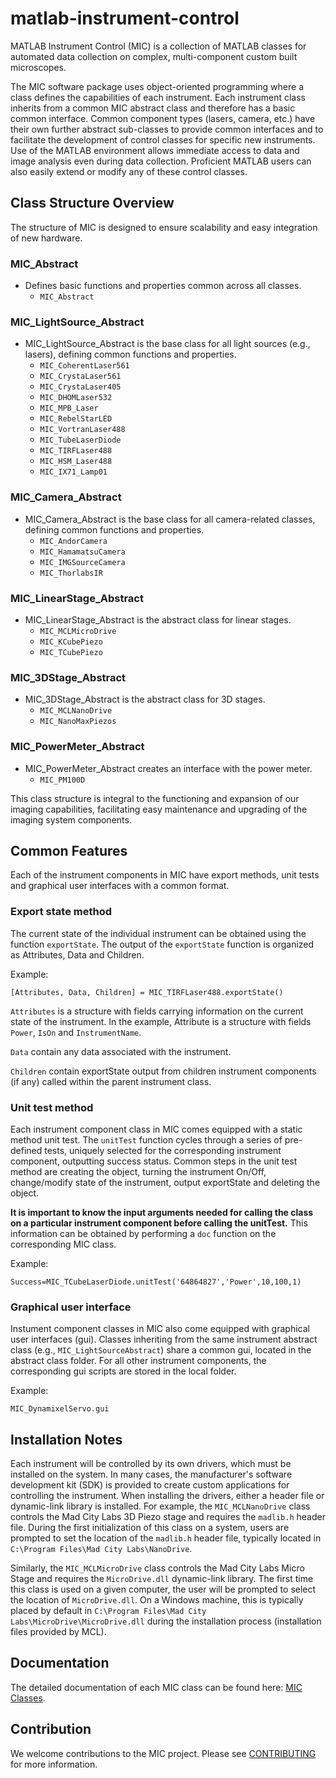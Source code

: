 # matlab-instrument-control
MATLAB Instrument Control (MIC) is a collection of MATLAB classes for automated data collection on complex, multi-component custom built microscopes.

The MIC software package uses object-oriented programming where a class defines the capabilities of each instrument. Each instrument class inherits from a common MIC abstract class and therefore has a basic common interface. Common component types (lasers, camera, etc.) have their own further abstract sub-classes to provide common interfaces and to facilitate the development of control classes for specific new instruments. Use of the MATLAB environment allows immediate access to data and image analysis even during data collection.  Proficient MATLAB users can also easily extend or modify any of these control classes. 

<!-- ## Class Structure of MIC -->
<!-- <p align="center"><img src="ClassStructure.png" width="80%" height="80%"></p> -->

## Class Structure Overview

 The structure of MIC is designed to ensure scalability and easy integration of new hardware.

### MIC_Abstract
- Defines basic functions and properties common across all classes.
  - `MIC_Abstract`

### MIC_LightSource_Abstract
- MIC_LightSource_Abstract is the base class for all light sources (e.g., lasers), defining common functions and properties.
  - `MIC_CoherentLaser561`
  - `MIC_CrystaLaser561`
  - `MIC_CrystaLaser405`
  - `MIC_DHOMLaser532`
  - `MIC_MPB_Laser`
  - `MIC_RebelStarLED`
  - `MIC_VortranLaser488`
  - `MIC_TubeLaserDiode`
  - `MIC_TIRFLaser488`
  - `MIC_HSM_Laser488`
  - `MIC_IX71_Lamp01`

### MIC_Camera_Abstract
- MIC_Camera_Abstract is the base class for all camera-related classes, defining common functions and properties.
  - `MIC_AndorCamera`
  - `MIC_HamamatsuCamera`
  - `MIC_IMGSourceCamera`
  - `MIC_ThorlabsIR`

### MIC_LinearStage_Abstract
- MIC_LinearStage_Abstract is the abstract class for linear stages.
  - `MIC_MCLMicroDrive`
  - `MIC_KCubePiezo`
  - `MIC_TCubePiezo`

### MIC_3DStage_Abstract
- MIC_3DStage_Abstract is the abstract class for 3D stages.
  - `MIC_MCLNanoDrive`
  - `MIC_NanoMaxPiezos`
  
### MIC_PowerMeter_Abstract
- MIC_PowerMeter_Abstract creates an interface with the power meter.
  - `MIC_PM100D`

This class structure is integral to the functioning and expansion of our imaging capabilities, facilitating easy maintenance and upgrading of the imaging system components.


## Common Features
Each of the instrument components in MIC have export methods, unit tests and graphical user interfaces with a common format.

### Export state method
The current state of the individual instrument can be obtained using the function `exportState`. The output of the `exportState` function is organized as Attributes, Data and Children.  

Example: 
```
[Attributes, Data, Children] = MIC_TIRFLaser488.exportState()
```
`Attributes` is a structure with fields carrying information on the current state of the instrument. In the example, Attribute is a structure with fields `Power`, `IsOn` and `InstrumentName`. 

`Data` contain any data associated with the instrument.

`Children` contain exportState output from children instrument components (if any) called within the parent instrument class. 


### Unit test method
Each instrument component class in MIC comes equipped with a static method unit test. The `unitTest` function cycles through a series of pre-defined tests, uniquely selected for the corresponding instrument component, outputting success status. Common steps in the unit test method are creating the object, turning the instrument On/Off, change/modify state of the instrument, output exportState and deleting the object.  

**It is important to know the input arguments needed for calling the class on a particular instrument component before calling the unitTest.** This information can be obtained by performing a `doc` function on the corresponding MIC class.

Example: 
```
Success=MIC_TCubeLaserDiode.unitTest('64864827','Power',10,100,1)
```

### Graphical user interface
Instument component classes in MIC also come equipped with graphical user interfaces (gui). Classes inheriting from the same instrument abstract class (e.g., `MIC_LightSourceAbstract`) share a common gui, located in the abstract class folder. For all other instrument components, the corresponding gui scripts are stored in the local folder.

Example: 
```
MIC_DynamixelServo.gui
```

## Installation Notes
Each instrument will be controlled by its own drivers, which must be installed on the system. In many cases, the manufacturer's software development kit (SDK) is provided to create custom applications for controlling the instrument. When installing the drivers, either a header file or dynamic-link library is installed. For example, the `MIC_MCLNanoDrive` class controls the Mad City Labs 3D Piezo stage and requires the `madlib.h` header file. During the first initialization of this class on a system, users are prompted to set the location of the `madlib.h` header file, typically located in `C:\Program Files\Mad City Labs\NanoDrive`. 

Similarly, the `MIC_MCLMicroDrive` class controls the Mad City Labs Micro Stage and requires the `MicroDrive.dll` dynamic-link library. The first time this class is used on a given computer, the user will be prompted to select the location of `MicroDrive.dll`. On a Windows machine, this is typically placed by default in `C:\Program Files\Mad City Labs\MicroDrive\MicroDrive.dll` during the installation process (installation files provided by MCL).

## Documentation
The detailed documentation of each MIC class can be found here: [MIC Classes](doc/MICclasses.md).

## Contribution
We welcome contributions to the MIC project. Please see [CONTRIBUTING](doc/CONTRIBUTING.md) for more information.